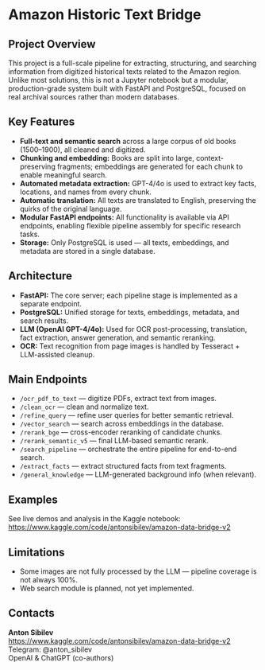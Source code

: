 # Amazon Historic Text Bridge

## Project Overview

This project is a full-scale pipeline for extracting, structuring, and searching information from digitized historical texts related to the Amazon region.  
Unlike most solutions, this is not a Jupyter notebook but a modular, production-grade system built with FastAPI and PostgreSQL, focused on real archival sources rather than modern databases.

## Key Features

- **Full-text and semantic search** across a large corpus of old books (1500–1900), all cleaned and digitized.
- **Chunking and embedding:** Books are split into large, context-preserving fragments; embeddings are generated for each chunk to enable meaningful search.
- **Automated metadata extraction:** GPT-4/4o is used to extract key facts, locations, and names from every chunk.
- **Automatic translation:** All texts are translated to English, preserving the quirks of the original language.
- **Modular FastAPI endpoints:** All functionality is available via API endpoints, enabling flexible pipeline assembly for specific research tasks.
- **Storage:** Only PostgreSQL is used — all texts, embeddings, and metadata are stored in a single database.

## Architecture

- **FastAPI:** The core server; each pipeline stage is implemented as a separate endpoint.
- **PostgreSQL:** Unified storage for texts, embeddings, metadata, and search results.
- **LLM (OpenAI GPT-4/4o):** Used for OCR post-processing, translation, fact extraction, answer generation, and semantic reranking.
- **OCR:** Text recognition from page images is handled by Tesseract + LLM-assisted cleanup.

## Main Endpoints

- `/ocr_pdf_to_text` — digitize PDFs, extract text from images.
- `/clean_ocr` — clean and normalize text.
- `/refine_query` — refine user queries for better semantic retrieval.
- `/vector_search` — search across embeddings in the database.
- `/rerank_bge` — cross-encoder reranking of candidate chunks.
- `/rerank_semantic_v5` — final LLM-based semantic rerank.
- `/search_pipeline` — orchestrate the entire pipeline for end-to-end search.
- `/extract_facts` — extract structured facts from text fragments.
- `/general_knowledge` — LLM-generated background info (when relevant).

## Examples

See live demos and analysis in the Kaggle notebook:  
https://www.kaggle.com/code/antonsibilev/amazon-data-bridge-v2

## Limitations

- Some images are not fully processed by the LLM — pipeline coverage is not always 100%.
- Web search module is planned, not yet implemented.

## Contacts

**Anton Sibilev**  
https://www.kaggle.com/code/antonsibilev/amazon-data-bridge-v2  
Telegram: @anton_sibilev  
OpenAI & ChatGPT (co-authors)

